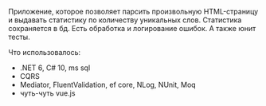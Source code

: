 Приложение, которое позволяет парсить произвольную HTML-страницу и выдавать статистику по количеству уникальных слов. Статистика сохраняется в бд. 
Есть обработка и логирование ошибок. А также юнит тесты.

Что использовалось:

- .NET 6, C# 10, ms sql
- CQRS
- Mediator, FluentValidation, ef core, NLog, NUnit, Moq
- чуть-чуть vue.js
